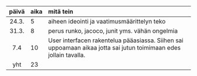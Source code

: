 | päivä | aika | mitä tein  |
| :----:|:-----| :-----|
| 24.3. | 5    | aiheen ideointi ja vaatimusmäärittelyn teko |
| 31.3. | 8    | perus runko, jacoco, junit yms. vähän ongelmia |
| 7.4   | 10   | User interfacen rakentelua pääasiassa. Siihen sai uppoamaan aikaa jotta sai jutun toimimaan edes jollain tavalla. |
| yht   | 23   | | 
